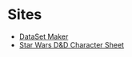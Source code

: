 <html lang="en">
    <head>
        <meta charset="utf-8">
        <title>Jack Sleath</title>
        <link rel="stylesheet" href="css/styles.css">
        <script src="js/script.js"></script>
    </head>
    <body>
        <h1>Sites</h1>
        <ul>
            <li><a href="/datasetmaker.html">DataSet Maker</a></li>
            <li> <a href="starwars/charsheet.html">Star Wars D&D Character Sheet</a></li>
        </ul>
    </body>
</html>
